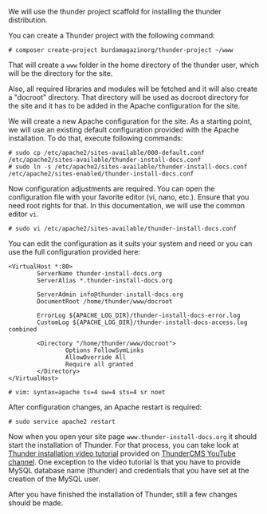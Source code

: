We will use the thunder project scaffold for installing the thunder distribution.

You can create a Thunder project with the following command:
```
# composer create-project burdamagazinorg/thunder-project ~/www
```
That will create a ```www``` folder in the home directory of the thunder user, which will be the directory for the site.

Also, all required libraries and modules will be fetched and it will also create a "docroot" directory.
That directory will be used as docroot directory for the site and it has to be added in the Apache configuration for the site.

We will create a new Apache configuration for the site. As a starting point, we will use an existing default configuration provided with the Apache installation. To do that, execute following commands:

```
# sudo cp /etc/apache2/sites-available/000-default.conf /etc/apache2/sites-available/thunder-install-docs.conf
# sudo ln -s /etc/apache2/sites-available/thunder-install-docs.conf /etc/apache2/sites-enabled/thunder-install-docs.conf
```

Now configuration adjustments are required. You can open the configuration file with your favorite editor (vi, nano, etc.).
Ensure that you need root rights for that. In this documentation, we will use the common editor ```vi```.

```
# sudo vi /etc/apache2/sites-available/thunder-install-docs.conf
```

You can edit the configuration as it suits your system and need or you can use the full configuration provided here:
```
<VirtualHost *:80>
        ServerName thunder-install-docs.org
        ServerAlias *.thunder-install-docs.org

        ServerAdmin info@thunder-install-docs.org
        DocumentRoot /home/thunder/www/docroot

        ErrorLog ${APACHE_LOG_DIR}/thunder-install-docs-error.log
        CustomLog ${APACHE_LOG_DIR}/thunder-install-docs-access.log combined

        <Directory "/home/thunder/www/docroot">
                Options FollowSymLinks
                AllowOverride All
                Require all granted
        </Directory>
</VirtualHost>

# vim: syntax=apache ts=4 sw=4 sts=4 sr noet
```

After configuration changes, an Apache restart is required:

```
# sudo service apache2 restart
```

Now when you open your site page ```www.thunder-install-docs.org``` it should start the installation of Thunder.
For that process, you can take look at [Thunder installation video tutorial](https://youtu.be/7iNKJIMTcMI?t=125) provided on [ThunderCMS YouTube channel](https://www.youtube.com/channel/UCCHCG7B6EQG2wUeiOVLVzPA). One exception to the video tutorial is that you have to provide MySQL database name (thunder) and credentials that you have set at the creation of the MySQL user.

After you have finished the installation of Thunder, still a few changes should be made.
